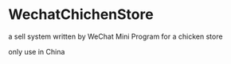 # WechatChichenStore
a sell system written by WeChat Mini Program for a chicken store

only use in China
